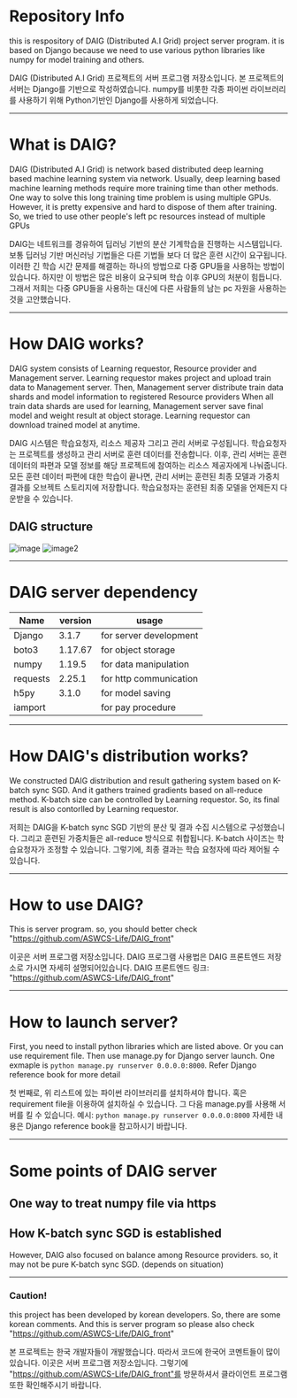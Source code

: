 # Repository Info
this is respository of DAIG (Distributed A.I Grid) project server program.
it is based on Django because we need to use various python libraries like numpy for model training and others.

DAIG (Distributed A.I Grid) 프로젝트의 서버 프로그램 저장소입니다. 
본 프로젝트의 서버는 Django를 기반으로 작성하였습니다. numpy를 비롯한 각종 파이썬 라이브러리를 사용하기 위해 Python기반인 Django를 사용하게 되었습니다.
- - -
# What is DAIG?
DAIG (Distributed A.I Grid) is network based distributed deep learning based machine learning system via network.
Usually, deep learning based machine learning methods require more training time than other methods.
One way to solve this long training time problem is using multiple GPUs. However, it is pretty expensive and hard to dispose of them after training.
So, we tried to use other people's left pc resources instead of multiple GPUs

DAIG는 네트워크를 경유하여 딥러닝 기반의 분산 기계학습을 진행하는 시스템입니다.
보통 딥러닝 기반 머신러닝 기법들은 다른 기법들 보다 더 많은 훈련 시간이 요구됩니다.
이러한 긴 학습 시간 문제를 해결하는 하나의 방법으로 다중 GPU들을 사용하는 방법이 있습니다. 하지만 이 방법은 많은 비용이 요구되며 학습 이후 GPU의 처분이 힘듭니다.
그래서 저희는 다중 GPU들을 사용하는 대신에 다른 사람들의 남는 pc 자원을 사용하는 것을 고안했습니다.
- - -
# How DAIG works?
DAIG system consists of Learning requestor, Resource provider and Management server.
Learning requestor makes project and upload train data to Management server.
Then, Management server distribute train data shards and model information to registered Resource providers
When all train data shards are used for learning, Management server save final model and weight result at object storage.
Learning requestor can download trained model at anytime.

DAIG 시스템은 학습요청자, 리소스 제공자 그리고 관리 서버로 구성됩니다.
학습요청자는 프로젝트를 생성하고 관리 서버로 훈련 데이터를 전송합니다.
이후, 관리 서버는 훈련 데이터의 파편과 모델 정보를 해당 프로젝트에 참여하는 리소스 제공자에게 나눠줍니다.
모든 훈련 데이터 파편에 대한 학습이 끝나면, 관리 서버는 훈련된 최종 모델과 가중치 결과를 오브젝트 스토리지에 저장합니다.
학습요청자는 훈련된 최종 모델을 언제든지 다운받을 수 있습니다.

## DAIG structure
![image](https://user-images.githubusercontent.com/22979031/120693675-47bba700-c4e4-11eb-94b6-f079a1ae0f46.png)
![image2](https://user-images.githubusercontent.com/22979031/120912837-895b7600-c6cd-11eb-93a9-890f489ed992.PNG)
- - -
# DAIG server dependency
|Name|version|usage|
|------|---|---|
|Django|3.1.7|for server development|
|boto3|1.17.67|for object storage|
|numpy|1.19.5|for data manipulation|
|requests|2.25.1|for http communication|
|h5py|3.1.0|for model saving|
|iamport||for pay procedure|

- - -
# How DAIG's distribution works?
We constructed DAIG distribution and result gathering system based on K-batch sync SGD.
And it gathers trained gradients based on all-reduce method.
K-batch size can be controlled by Learning requestor.
So, its final result is also contorlled by Learning requestor.

저희는 DAIG을 K-batch sync SGD 기반의 분산 및 결과 수집 시스템으로 구성했습니다.
그리고 훈련된 가중치들은 all-reduce 방식으로 취합됩니다.
K-batch 사이즈는 학습요청자가 조정할 수 있습니다.
그렇기에, 최종 결과는 학습 요청자에 따라 제어될 수 있습니다.
- - -
# How to use DAIG?
This is server program. so, you should better check "https://github.com/ASWCS-Life/DAIG_front"

이곳은 서버 프로그램 저장소입니다. DAIG 프로그램 사용법은 DAIG 프론트엔드 저장소로 가시면 자세히 설명되어있습니다.
DAIG 프론트엔드 링크: "https://github.com/ASWCS-Life/DAIG_front"
- - -
# How to launch server?
First, you need to install python libraries which are listed above.
Or you can use requirement file.
Then use manage.py for Django server launch. One exmaple is 
```python manage.py runserver 0.0.0.0:8000```.
Refer Django reference book for more detail

첫 번째로, 위 리스트에 있는 파이썬 라이브러리를 설치하셔야 합니다.
혹은 requirement file을 이용하여 설치하실 수 있습니다.
그 다음 manage.py를 사용해 서버를 킬 수 있습니다.
예시: ```python manage.py runserver 0.0.0.0:8000```
자세한 내용은 Django reference book을 참고하시기 바랍니다.
- - -
# Some points of DAIG server
## One way to treat numpy file via https
## How K-batch sync SGD is established
However, DAIG also focused on balance among Resource providers. so, it may not be pure K-batch sync SGD. (depends on situation)

- - -
### Caution!
this project has been developed by korean developers. So, there are some korean comments.
And this is server program so please also check "https://github.com/ASWCS-Life/DAIG_front"

본 프로젝트는 한국 개발자들이 개발했습니다. 따라서 코드에 한국어 코멘트들이 많이 있습니다.
이곳은 서버 프로그램 저장소입니다. 그렇기에 "https://github.com/ASWCS-Life/DAIG_front"를 방문하셔서 클라이언트 프로그램 또한 확인해주시기 바랍니다. 
